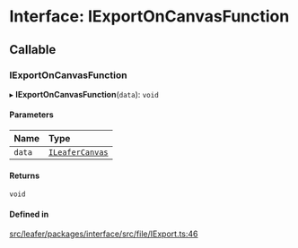 # Interface: IExportOnCanvasFunction

## Callable

### IExportOnCanvasFunction

▸ **IExportOnCanvasFunction**(`data`): `void`

#### Parameters

| Name | Type |
| :------ | :------ |
| `data` | [`ILeaferCanvas`](ILeaferCanvas.md) |

#### Returns

`void`

#### Defined in

[src/leafer/packages/interface/src/file/IExport.ts:46](https://github.com/leaferjs/leafer/blob/e3d29379fa30ec6414b4ee45872fc9fd9c3f2178/packages/interface/src/file/IExport.ts#L46)
